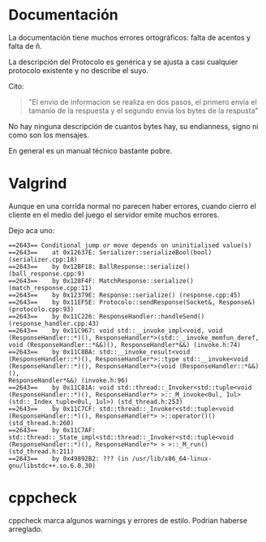 # Documentación

La documentación tiene muchos errores ortográficos: falta de acentos y
falta de ñ.

La descripción del Protocolo es genérica y se ajusta a casi cualquier
protocolo existente y no describe el suyo.

Cito:

 > "El envio de informacion se realiza en dos pasos, el primero envia el
 > tamanio de la respuesta y el segundo envia los bytes de la respusta"

No hay ninguna descripción de cuantos bytes hay, su endianness, signo ni
como son los mensajes.

En general es un manual técnico bastante pobre.


# Valgrind

Aunque en una corrida normal no parecen haber errores, cuando cierro el
cliente en el medio del juego el servidor emite muchos errores.

Dejo aca uno:

```
==2643== Conditional jump or move depends on uninitialised value(s)
==2643==    at 0x12637E: Serializer::serializeBool(bool) (serializer.cpp:18)
==2643==    by 0x12BF18: BallResponse::serialize() (ball_response.cpp:9)
==2643==    by 0x128F4F: MatchResponse::serialize() (match_response.cpp:11)
==2643==    by 0x12379E: Response::serialize() (response.cpp:45)
==2643==    by 0x11EF5E: Protocolo::sendResponse(Socket&, Response&) (protocolo.cpp:93)
==2643==    by 0x11C226: ResponseHandler::handleSend() (response_handler.cpp:43)
==2643==    by 0x11C967: void std::__invoke_impl<void, void (ResponseHandler::*)(), ResponseHandler*>(std::__invoke_memfun_deref, void (ResponseHandler::*&&)(), ResponseHandler*&&) (invoke.h:74)
==2643==    by 0x11C8BA: std::__invoke_result<void (ResponseHandler::*)(), ResponseHandler*>::type std::__invoke<void (ResponseHandler::*)(), ResponseHandler*>(void (ResponseHandler::*&&)(), 
ResponseHandler*&&) (invoke.h:96)
==2643==    by 0x11C81A: void std::thread::_Invoker<std::tuple<void (ResponseHandler::*)(), ResponseHandler*> >::_M_invoke<0ul, 1ul>(std::_Index_tuple<0ul, 1ul>) (std_thread.h:253)
==2643==    by 0x11C7CF: std::thread::_Invoker<std::tuple<void (ResponseHandler::*)(), ResponseHandler*> >::operator()() (std_thread.h:260)
==2643==    by 0x11C7AF: std::thread::_State_impl<std::thread::_Invoker<std::tuple<void (ResponseHandler::*)(), ResponseHandler*> > >::_M_run() (std_thread.h:211)
==2643==    by 0x49892B2: ??? (in /usr/lib/x86_64-linux-gnu/libstdc++.so.6.0.30)
```

# cppcheck

cppcheck marca algunos warnings y errores de estilo. Podrian haberse
arreglado.


